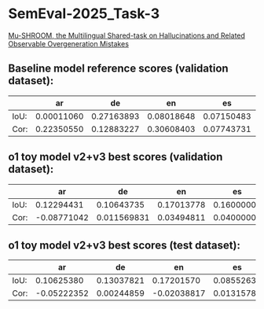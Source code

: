 # SemEval-2025_Task-3
 [Mu-SHROOM, the Multilingual Shared-task on Hallucinations and Related Observable Overgeneration Mistakes](https://helsinki-nlp.github.io/shroom/)

## Baseline model reference scores (validation dataset):
|     | ar   |  de | en  | es  |fi   | fr  | it  | hi  | sv  |  zh |
| --- | ---- | --- | --- | --- | --- | --- | --- | --- | --- | --- |
|IoU:| 0.00011060 | 0.27163893  | 0.08018648  | 0.07150483  | 0.08427371 |  0.11302211 |  0.00097039 |  0.24205735 |  0.18927982 |  0.07758474 |
|Cor:| 0.22350550  |   0.12883227  | 0.30608403  | 0.07743731  | 0.26245742  | 0.09108764  | 0.20035447  | 0.14520350  | 0.16963001 |  0.15016963 |

## о1 toy model v2+v3 best scores (validation dataset):
|     | ar   |  de | en  | es  |fi   | fr  | it  | hi  | sv  |  zh |
| --- | ---- | --- | --- | --- | --- | --- | --- | --- | --- | --- |
|IoU:| 0.12294431 | 0.10643735  | 0.17013778  | 0.16000000  | 0.00000000 |  0.00000000 |  0.01093750 |  0.05999679 |  0.04081633 |  0.09226140 |
|Cor:| -0.08771042 |   0.011569831 | 0.03494811  | 0.04000000  | 0.00000000  | 0.00000000  | 0.01836263  | 0.02571352  | 0.00000000 |  -0.04451374 |

## о1 toy model v2+v3 best scores (test dataset):
|     | ar   |  de | en  | es  |fi   | fr  | it  | hi  | sv  |  zh |
| --- | ---- | --- | --- | --- | --- | --- | --- | --- | --- | --- |
|IoU:| 0.10625380 | 0.13037821  | 0.17201570  | 0.08552632  | 0.00000000 |  0.00000000 |  0.00785015 |  0.02563172 |  0.10117693 |  0.07615963 |
|Cor:| -0.05222352  |   0.00244859  | -0.02038817  | 0.01315789  | 0.00000000  | 0.00000000  | -0.01606410  | -0.02384279  | -0.07447502 |  -0.03140356 |